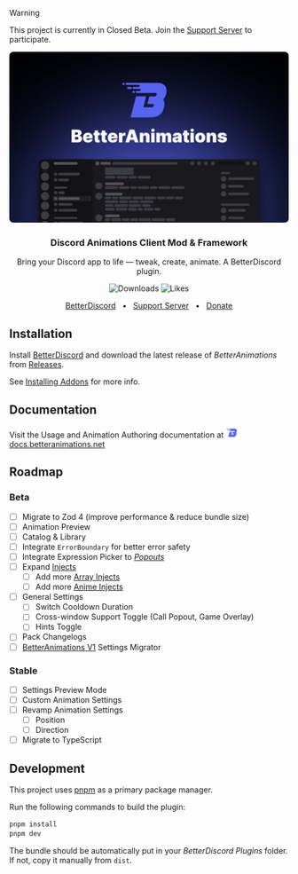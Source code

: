 > [!WARNING]
> This project is currently in Closed Beta. Join the [Support Server](https://discord.gg/jgfy25t47r) to participate.

![BetterAnimations](./assets/img/cover.png)

<h3 align="center">Discord Animations Client Mod & Framework</h3>
<p align="center">Bring your Discord app to life — tweak, create, animate. A BetterDiscord plugin.</p>
<p align="center">
    <img alt="Downloads" src="https://img.shields.io/badge/dynamic/json?color=brightgreen&label=downloads&query=downloads&url=https://api.betterdiscord.app/v2/store/BetterAnimations">
    <img alt="Likes" src="https://img.shields.io/badge/dynamic/json?color=green&label=likes&query=likes&url=https://api.betterdiscord.app/v2/store/BetterAnimations">
</p>
<p align="center">
  <a href="https://betterdiscord.app/plugin/BetterAnimations">BetterDiscord</a>
  <span>&nbsp;&nbsp;•&nbsp;&nbsp;</span>
  <a href="https://discord.gg/M8DBtcZjXD">Support Server</a>
  <span>&nbsp;&nbsp;•&nbsp;&nbsp;</span>
  <a href="https://donationalerts.com/r/arg0nny">Donate</a>
</p>

## Installation

Install [BetterDiscord](https://betterdiscord.app/) and download the latest release of _BetterAnimations_ from [Releases](https://github.com/arg0NNY/BetterAnimations/releases).

See [Installing Addons](https://docs.betterdiscord.app/users/guides/installing-addons) for more info.

## Documentation

Visit the Usage and Animation Authoring documentation at
<a href="https://docs.betteranimations.net/" target="_blank">
    <img src="./assets/logo.svg" width="24px" valign="bottom" alt="BetterAnimations" />docs.betteranimations.net
</a>

## Roadmap

### Beta

- [ ] Migrate to Zod 4 (improve performance & reduce bundle size)
- [ ] Animation Preview
- [ ] Catalog & Library
- [ ] Integrate `ErrorBoundary` for better error safety
- [ ] Integrate Expression Picker to [_Popouts_](https://docs.betteranimations.net/usage/modules#popouts)
- [ ] Expand [Injects](https://docs.betteranimations.net/create/injects)
  - [ ] Add more [Array Injects](https://docs.betteranimations.net/reference/injects/array)
  - [ ] Add more [Anime Injects](https://docs.betteranimations.net/reference/injects/anime)
- [ ] General Settings
  - [ ] Switch Cooldown Duration
  - [ ] Cross-window Support Toggle (Call Popout, Game Overlay)
  - [ ] Hints Toggle
- [ ] Pack Changelogs
- [ ] [BetterAnimations V1](https://github.com/arg0NNY/DiscordPlugins/tree/fa45fb514aa7a8febe4ddd143a08ff1c9f124fe0/BetterAnimations) Settings Migrator

### Stable

- [ ] Settings Preview Mode
- [ ] Custom Animation Settings
- [ ] Revamp Animation Settings
  - [ ] Position
  - [ ] Direction
- [ ] Migrate to TypeScript

## Development

This project uses [pnpm](https://pnpm.io/) as a primary package manager.

Run the following commands to build the plugin:
```sh
pnpm install
pnpm dev
```

The bundle should be automatically put in your _BetterDiscord Plugins_ folder. If not, copy it manually from `dist`.
